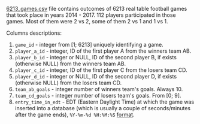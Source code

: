 [6213_games.csv](https://github.com/AdamStelmaszczyk/ranking/blob/master/data/6213_games.csv) file contains outcomes of 6213 real table football games that took place in years 2014 - 2017. 112 players participated in those games. Most of them were 2 vs 2, some of them 2 vs 1 and 1 vs 1.

Columns descriptions:

1. `game_id` - integer from [1; 6213] uniquely identifying a game.
2. `player_a_id` - integer, ID of the first player A from the winners team AB.
3. `player_b_id` - integer or NULL, ID of the second player B, if exists (otherwise NULL) from the winners team AB.
4. `player_c_id` - integer, ID of the first player C from the losers team CD.
5. `player_d_id` - integer or NULL, ID of the second player D, if exists (otherwise NULL) from the losers team CD.
6. `team_ab_goals` - integer number of winners team's goals. Always 10.
7. `team_cd_goals` - integer number of losers team's goals. From [0; 9].
8. `entry_time_in_edt` - EDT (Eastern Daylight Time) at which the game was inserted into a database (which is usually a couple of seconds/minutes after the game ends), `%Y-%m-%d %H:%M:%S` [format](http://strftime.org).
